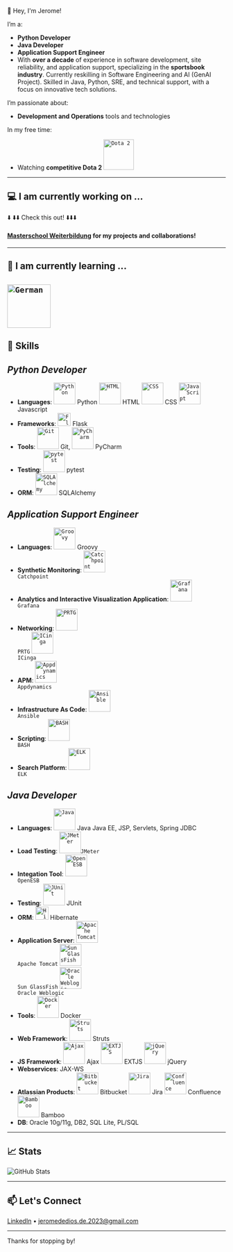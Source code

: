 👋 Hey, I'm Jerome!

I’m a:
- **Python Developer**
- **Java Developer**
- **Application Support Engineer**
- With **over a decade** of experience in software development, site reliability, and application support, specializing in the **sportsbook industry**. Currently reskilling in Software Engineering and AI (GenAI Project). Skilled in Java, Python, SRE, and technical support, with a focus on innovative tech solutions. 

I’m passionate about:
- **Development and Operations** tools and technologies

In my free time:
- Watching **competitive Dota 2**
<code><img width="70" src="https://external-content.duckduckgo.com/iu/?u=https%3A%2F%2Fwww.pngplay.com%2Fwp-content%2Fuploads%2F10%2FDota-2-Logo-No-Background.png" alt="Dota 2" title="Dota 2"/></code>

---
## 💻 I am currently working on ... ##
⬇️ ⬇️⬇️ Check this out! ⬇️⬇️⬇️
#### [**Masterschool Weiterbildung**](https://github.com/masterschool-weiterbildung) for my projects and collaborations! ####

---
## 📕 I am currently learning ... ##
<code><img width="100" src="https://external-content.duckduckgo.com/iu/?u=https%3A%2F%2Ficons.iconarchive.com%2Ficons%2Fwikipedia%2Fflags%2F1024%2FDE-Germany-Flag-icon.png" alt="German" title="German"/></code>
---

## 🚀 Skills

*Python Developer*
---
- **Languages**:
<code><img width="50" src="https://user-images.githubusercontent.com/25181517/183423507-c056a6f9-1ba8-4312-a350-19bcbc5a8697.png" alt="Python" title="Python"/></code> Python
<code><img width="50" src="https://user-images.githubusercontent.com/25181517/192158954-f88b5814-d510-4564-b285-dff7d6400dad.png" alt="HTML" title="HTML"/></code> HTML
<code><img width="50" src="https://user-images.githubusercontent.com/25181517/183898674-75a4a1b1-f960-4ea9-abcb-637170a00a75.png" alt="CSS" title="CSS"/></code> CSS
<code><img width="50" src="https://user-images.githubusercontent.com/25181517/117447155-6a868a00-af3d-11eb-9cfe-245df15c9f3f.png" alt="JavaScript" title="JavaScript"/></code> Javascript
- **Frameworks**: <code><img width="30" src="https://img.icons8.com/nolan/96/flask.png" alt="Flask " title="Flask "/></code> Flask 
- **Tools**: <code><img width="50" src="https://img.icons8.com/color/48/git.png" alt="Git" title="Git"/></code> Git, <code><img width="50" src="https://img.icons8.com/color/48/pycharm--v1.png" alt="PyCharm" title="PyCharm"/></code> PyCharm
- **Testing**:
<code><img width="50" src="https://user-images.githubusercontent.com/25181517/184117132-9e89a93b-65fb-47c3-91e7-7d0f99e7c066.png" alt="pytest" title="pytest"/></code> pytest
- **ORM**:
<code><img width="50" src="https://miro.medium.com/v2/resize:fit:640/format:webp/0*GQOCq59Ye8Ka4mEL.jpg" alt="SQLAlchemy " title="SQLAlchemy "/></code> SQLAlchemy 

*Application Support Engineer*
---
- **Languages**:
<code><img width="50" src="https://user-images.githubusercontent.com/25181517/183892787-bca94a0e-ffcb-4eeb-8137-e0fc4e446c25.png" alt="Groovy" title="Groovy"/></code> Groovy
- **Synthetic Monitoring**:
<code><img width="50" src="https://i.pinimg.com/originals/80/69/91/8069914cd98ab5842c4987ab47880d5c.png" alt="Catchpoint" title="Catchpoint"/> Catchpoint</code>
- **Analytics and Interactive Visualization Application**:
<code><img width="50" src="https://user-images.githubusercontent.com/25181517/182534075-4962068b-4407-46c2-ac67-ddcb86af30cc.png" alt="Grafana" title="Grafana"/> Grafana</code>
- **Networking**:
<code><img width="50" src="https://upload.wikimedia.org/wikipedia/commons/thumb/f/ff/Paessler_PRTG.jpg/150px-Paessler_PRTG.jpg" alt="PRTG" title="PRTG"/> PRTG</code>
<code><img width="50" src="https://upload.wikimedia.org/wikipedia/commons/thumb/7/70/Icinga_logo.svg/120px-Icinga_logo.svg.png" alt="ICinga" title="ICinga"/> ICinga</code>
- **APM**: 
<code><img width="50" src="https://upload.wikimedia.org/wikipedia/commons/c/c4/Appd-logo-340x0_q100.png" alt="Appdynamics" title="Appdynamics"/> Appdynamics</code>
- **Infrastructure As Code**: 
<code><img width="50" src="https://upload.wikimedia.org/wikipedia/commons/thumb/2/24/Ansible_logo.svg/100px-Ansible_logo.svg.png" alt="Ansible" title="Ansible"/> Ansible</code>
- **Scripting**: 
<code><img width="50" src="https://upload.wikimedia.org/wikipedia/commons/thumb/8/82/Gnu-bash-logo.svg/220px-Gnu-bash-logo.svg.png" alt="BASH" title="BASH"/> BASH</code>
- **Search Platform**: 
<code><img width="50" src="https://external-content.duckduckgo.com/iu/?u=https%3A%2F%2Fwww.softwaretestinghelp.com%2Fwp-content%2Fqa%2Fuploads%2F2021%2F07%2F1ELK-Stack-Architecture.png" alt="ELK" title="ELK"/> ELK</code>

*Java Developer*
---
- **Languages**:
<code><img width="50" src="https://user-images.githubusercontent.com/25181517/117201156-9a724800-adec-11eb-9a9d-3cd0f67da4bc.png" alt="Java" title="Java"/></code> Java
Java EE, JSP, Servlets, Spring JDBC
- **Load Testing**:
<code><img width="50" src="https://jmeter.apache.org/images/logo.svg" alt="JMeter" title="JMeter"/>JMeter</code>
- **Integation Tool**:
<code><img width="50" src="http://open-esb.net/images/OpenESB-2017/OpenESB_logo/logo-openesb-cropted.png" alt="OpenESB" title="OpenESB"/> OpenESB</code>
- **Testing**:
<code><img width="50" src="https://user-images.githubusercontent.com/25181517/117533873-484d4480-afef-11eb-9fad-67c8605e3592.png" alt="JUnit" title="JUnit"/></code> JUnit
- **ORM**: <code><img width="30" src="https://hibernate.org/images/hibernate-logo.svg" alt="Hibernate " title="Hibernate "/></code> Hibernate
- **Application Server**:
<code><img width="50" src="https://img.icons8.com/color/96/tomcat.png" alt="Apache Tomcat" title="Apache Tomcat"/> Apache Tomcat</code>
<code><img width="50" src="https://upload.wikimedia.org/wikipedia/en/thumb/8/85/GlassFish_logo.svg/145px-GlassFish_logo.svg.png" alt="Sun GlassFish" title="Sun GlassFish"/> Sun GlassFish</code>
<code><img width="50" src="http://www.ephlux.com/wp-content/uploads/2012/10/Oracle-Weblogic-Server.png" alt="Oracle Weblogic" title="Oracle Weblogic"/> Oracle Weblogic</code>
- **Tools**:
<code><img width="50" src="https://img.icons8.com/color/48/docker.png" alt="Docker" title="Docker"/></code> Docker 
- **Web Framework**:
<code><img width="50" src="https://external-content.duckduckgo.com/iu/?u=https%3A%2F%2Ftestrigor.com%2Fwp-content%2Fuploads%2F2023%2F03%2FApache-Struts-logo.png" alt="Struts" title="Struts"/></code> Struts 
- **JS Framework**: 
<code><img width="50" src="https://upload.wikimedia.org/wikipedia/commons/thumb/a/a1/AJAX_logo_by_gengns.svg/190px-AJAX_logo_by_gengns.svg.png" alt="Ajax" title="Ajax"/></code> Ajax
<code><img width="50" src="https://www.sencha.com/wp-content/uploads/2023/07/hero-center-img.svg" alt="EXTJS" title="EXTJS"/></code> EXTJS
<code><img width="50" src="https://upload.wikimedia.org/wikipedia/commons/thumb/f/fd/JQuery-Logo.svg/220px-JQuery-Logo.svg.png" alt="jQuery" title="jQuery"/></code> jQuery
- **Webservices**: JAX-WS
- **Atlassian Products**:
<code><img width="50" src="https://upload.wikimedia.org/wikipedia/en/thumb/d/df/BitBucket_SVG_Logo.svg/250px-BitBucket_SVG_Logo.svg.png" alt="Bitbucket" title="Bitbucket"/></code> Bitbucket
<code><img width="50" src="https://jira.atlassian.com/static/images/jira-blue.svg" alt="Jira" title="Jira"/></code> Jira
<code><img width="50" src="https://upload.wikimedia.org/wikipedia/commons/thumb/8/88/Atlassian_Confluence_2017_logo.svg/220px-Atlassian_Confluence_2017_logo.svg.png" alt="Confluence" title="Confluence"/></code> Confluence
<code><img width="50" src="https://wac-cdn.atlassian.com/misc-assets/adg4-nav/HeaderLogoBamboo.svg" alt="Bamboo" title="Bamboo"/></code> Bamboo
- **DB**: Oracle 10g/11g, DB2, SQL Lite, PL/SQL
---

## 📈 Stats

![GitHub Stats](https://github-readme-stats.vercel.app/api?username=jdedios-de&show_icons=true&hide=issues&hide_border=true&theme=default)

---

## 📫 Let's Connect

[LinkedIn](https://www.linkedin.com/in/jeromededios/) • jeromededios.de.2023@gmail.com

---

Thanks for stopping by!
